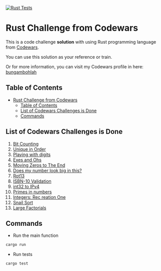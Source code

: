 [![Rust Tests](https://github.com/bungambohlah/codewars-rust-challenges/actions/workflows/rust.yml/badge.svg)](https://github.com/bungambohlah/codewars-rust-challenges/actions/workflows/rust.yml)

# Rust Challenge from Codewars

This is a code challenge **solution** with using Rust programming language from [Codewars](https://codewars.com).

You can use this solution as your reference or train.

Or for more information, you can visit my Codewars profile in here: [bungambohlah](https://www.codewars.com/users/bungambohlah)

## Table of Contents

- [Rust Challenge from Codewars](#rust-challenge-from-codewars)
  - [Table of Contents](#table-of-contents)
  - [List of Codewars Challenges is Done](#list-of-codewars-challenges-is-done)
  - [Commands](#commands)

## List of Codewars Challenges is Done

1. [Bit Counting](https://www.codewars.com/kata/526571aae218b8ee490006f4)
2. [Unique in Order](https://www.codewars.com/kata/54e6533c92449cc251001667)
3. [Playing with digits](https://www.codewars.com/kata/5552101f47fc5178b1000050)
4. [Exes and Ohs](https://www.codewars.com/kata/55908aad6620c066bc00002a)
5. [Moving Zeros to The End](https://www.codewars.com/kata/52597aa56021e91c93000cb0)
6. [Does my number look big in this?](https://www.codewars.com/kata/5287e858c6b5a9678200083c)
7. [Rot13](https://www.codewars.com/kata/530e15517bc88ac656000716)
8. [ISBN-10 Validation](https://www.codewars.com/kata/51fc12de24a9d8cb0e000001)
9. [int32 to IPv4](https://www.codewars.com/kata/52e88b39ffb6ac53a400022e)
10. [Primes in numbers](https://www.codewars.com/kata/54d512e62a5e54c96200019e)
11. [Integers: Rec reation One](https://www.codewars.com/kata/55aa075506463dac6600010d)
12. [Snail Sort](https://www.codewars.com/kata/521c2db8ddc89b9b7a0000c1)
13. [Large Factorials](https://www.codewars.com/kata/557f6437bf8dcdd135000010)

## Commands

- Run the main function

```sh
cargo run
```

- Run tests

```sh
cargo test
```
